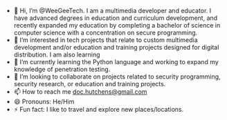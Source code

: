 - 👋 Hi, I’m @WeeGeeTech. I am a multimedia developer and educator. I have advanced degrees in education and curriculum development, and recently expanded my education by completing a bachelor of science in computer science with a concentration on secure programming.
- 👀 I’m interested in tech projects that relate to custom multimedia development and/or education and training projects designed for digital distribution. I am also learning 
- 🌱 I’m currently learning the Python language and working to expand my knowledge of penetration testing. 
- 💞️ I’m looking to collaborate on projects related to security programming, security research, or education and training projects. 
- 📫 How to reach me doc.hutchens@gmail.com
- 😄 Pronouns: He/Him
- ⚡ Fun fact: I like to travel and explore new places/locations. 

<!---
WeeGeeTech/WeeGeeTech is a ✨ special ✨ repository because its `README.md` (this file) appears on your GitHub profile.
You can click the Preview link to take a look at your changes.
--->
